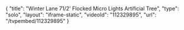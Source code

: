 {
    "title": "Winter Lane 71\/2' Flocked Micro Lights Artificial Tree",
    "type": "solo",
    "layout": "iframe-static",
    "videoId": "112329895",
    "url": "\/tvpembed\/112329895"
}